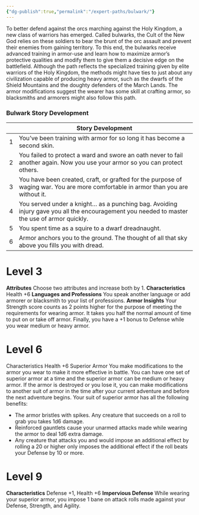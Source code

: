 ```yaml
---
{"dg-publish":true,"permalink":"/expert-paths/bulwark/"}
---
```


To better defend against the orcs marching against the Holy Kingdom, a new class of warriors has emerged.
Called bulwarks, the Cult of the New God relies on these soldiers to bear the brunt of the orc assault and prevent their enemies from gaining territory. To this end, the bulwarks receive advanced training in armor-use and learn how to maximize armor’s protective qualities and modify them to give them a decisive edge on the battlefield.
Although the path reflects the specialized training given by elite warriors of the Holy Kingdom, the methods might have ties to just about any civilization capable of producing heavy armor, such as the dwarfs of the Shield Mountains and the doughty defenders of the March Lands. The armor modifications suggest the wearer has some skill at crafting armor, so blacksmiths and armorers might also follow this path.
### Bulwark Story Development

|     | Story Development                                                                                                                           |
| --- | ------------------------------------------------------------------------------------------------------------------------------------------- |
| 1   | You’ve been training with armor for so long it has become a second skin.                                                                    |
| 2   | You failed to protect a ward and swore an oath never to fail another again. Now you use your armor so you can protect others.               |
| 3   | You have been created, craft, or grafted for the purpose of waging war. You are more comfortable in armor than you are without it.          |
| 4   | You served under a knight… as a punching bag. Avoiding injury gave you all the encouragement you needed to master the use of armor quickly. |
| 5   | You spent time as a squire to a dwarf dreadnaught.                                                                                          |
| 6   | Armor anchors you to the ground. The thought of all that sky above you fills you with dread.                                                |
# Level 3
**Attributes** Choose two attributes and increase both by 1.
**Characteristics** Health +6
**Languages and Professions** You speak another language or add armorer or blacksmith to your list of professions.
**Armor Insights** Your Strength score counts as 2 points higher for the purpose of meeting the requirements for wearing armor. It takes you half the normal amount of time to put on or take off armor. Finally, you have a +1 bonus to Defense while you wear medium or heavy armor.
# Level 6
Characteristics Health +6
Superior Armor You make modifications to the armor you wear to make it more effective in battle.
You can have one set of superior armor at a time and the superior armor can be medium or heavy armor. If the armor is destroyed or you lose it, you can make modifications to another suit of armor in the time after your current adventure and before the next adventure begins. Your suit of superior armor has all the following benefits:
- The armor bristles with spikes. Any creature that succeeds on a roll to grab you takes 1d6 damage.
- Reinforced gauntlets cause your unarmed attacks made while wearing the armor to deal 1d6 extra damage.
- Any creature that attacks you and would impose an additional effect by rolling a 20 or higher only imposes the additional effect if the roll beats your Defense by 10 or more.
# Level 9
**Characteristics** Defense +1, Health +6
**Impervious Defense** While wearing your superior armor, you impose 1 bane on attack rolls made against your Defense, Strength, and Agility.